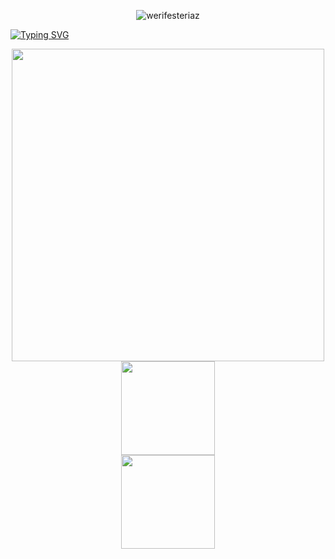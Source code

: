 <p align="center"> <img src="https://komarev.com/ghpvc/?username=werifesteriaz&label=%3C%F0%9D%9F%91&color=8eced4&style=flat" alt="werifesteriaz" /> </p>

[![Typing SVG](https://readme-typing-svg.herokuapp.com?font=Newsreader&weight=250&size=22&pause=1000&color=A0A9BC&center=true&width=435&lines=%22It's+worse+to+be+nothing+with+you.%22)](https://git.io/typing-svg)

<div align="center">
<img src="https://files.catbox.moe/bgh0xj.png" width="500">
</div>

<div class="column">
  <div align="center">
    <img src="https://files.catbox.moe/8f5hot.png" width="150">
</div>
  <div align="center">
    <img src="https://files.catbox.moe/evfahg.png" width="150">
</div>
